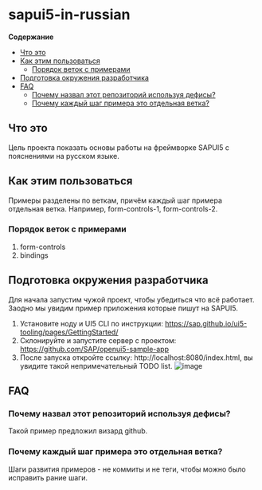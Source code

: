 # sapui5-in-russian

**Содержание**
- [Что это](#что-это)
- [Как этим пользоваться](#как-этим-пользоваться)
  * [Порядок веток с примерами](#порядок-веток-с-примерами)
- [Подготовка окружения разработчика](#подготовка-окружения-разработчика)
- [FAQ](#faq)
  * [Почему назвал этот репозиторий используя дефисы?](#почему-назвал-этот-репозиторий-используя-дефисы)
  * [Почему каждый шаг примера это отдельная ветка?](#почему-каждый-шаг-примера-это-отдельная-ветка)
## Что это
Цель проекта показать основы работы на фреймворке SAPUI5 с пояснениями на русском языке.

## Как этим пользоваться
Примеры разделены по веткам, причём каждый шаг примера отдельная ветка.
Например, form-controls-1, form-controls-2.

### Порядок веток с примерами
1. form-controls
2. bindings

## Подготовка окружения разработчика
Для начала запустим чужой проект, чтобы убедиться что всё работает. Заодно мы увидим пример приложения которые пишут на SAPUI5.

1. Установите ноду и UI5 CLI по инструкции:
https://sap.github.io/ui5-tooling/pages/GettingStarted/
2. Склонируйте и запустите сервер с проектом:
https://github.com/SAP/openui5-sample-app
3. После запуска откройте ссылку: http://localhost:8080/index.html, вы увидите такой непримечательный TODO list.
![image](https://user-images.githubusercontent.com/5730634/179907900-e8c6eb36-2429-4980-972a-2d3c42f8c4bd.png)


## FAQ
### Почему назвал этот репозиторий используя дефисы?
Такой пример предложил визард github.
### Почему каждый шаг примера это отдельная ветка?
Шаги развития примеров - не коммиты и не теги, чтобы можно было исправить рание шаги.
